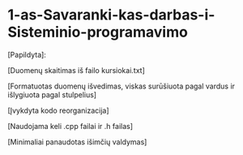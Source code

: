 # 1-as-Savaranki-kas-darbas-i-Sisteminio-programavimo

[Papildyta]:

[Duomenų skaitimas iš failo kursiokai.txt]

[Formatuotas duomenų išvedimas, viskas surūšiuota pagal vardus ir išlygiuota pagal stulpelius]

[Įvykdyta kodo reorganizacija]

[Naudojama keli .cpp failai ir .h failas]

[Minimaliai panaudotas išimčių valdymas]
